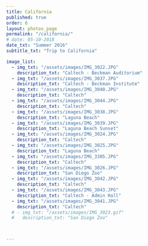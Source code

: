 ```yaml
---
title: California
published: true
order: 6
layout: photos_page
permalink: "/california/"
# date: 05-10-2018
date_txt: "Summer 2016"
subtitle_txt: "Trip to California"

image_list:
  - img_txt: "/assets/images/IMG_3022.JPG"
    description_txt: "Caltech - Beckman Auditorium"
  - img_txt: "/assets/images/IMG_3037.JPG"
    description_txt: "Caltech - Beckman Institute"
  - img_txt: "/assets/images/IMG_3040.JPG"
    description_txt: "Caltech"
  - img_txt: "/assets/images/IMG_3044.JPG"
    description_txt: "Caltech"
  - img_txt: "/assets/images/IMG_3038.JPG"
    description_txt: "Laguna Beach"
  - img_txt: "/assets/images/IMG_3039.JPG"
    description_txt: "Laguna Beach Sunset"
  - img_txt: "/assets/images/IMG_3024.JPG"
    description_txt: "Caltech"
  - img_txt: "/assets/images/IMG_3025.JPG"
    description_txt: "Laguna Beach"
  - img_txt: "/assets/images/IMG_3305.JPG"
    description_txt: "Caltech"
  - img_txt: "/assets/images/IMG_3026.JPG"
    description_txt: "San Diego Zoo"
  - img_txt: "/assets/images/IMG_3042.JPG"
    description_txt: "Caltech"
  - img_txt: "/assets/images/IMG_3043.JPG"
    description_txt: "Caltech - Admin Hall"
  - img_txt: "/assets/images/IMG_3041.JPG"
    description_txt: "Caltech"
  # - img_txt: "/assets/images/IMG_3023.gif"
  #   description_txt: "San Diego Zoo"



---
```

